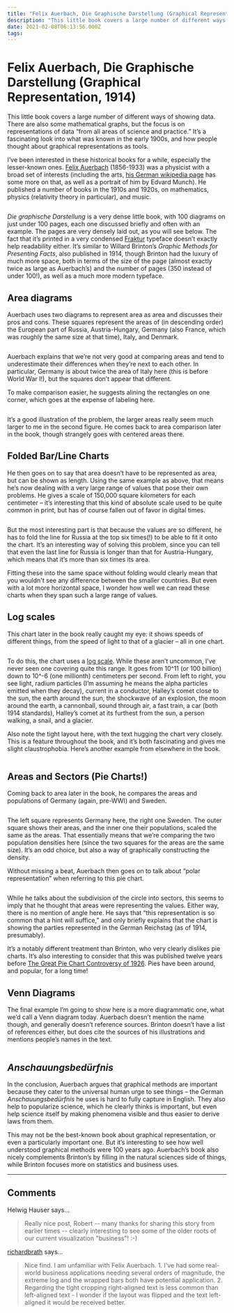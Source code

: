 ```yaml
---
title: "Felix Auerbach, Die Graphische Darstellung (Graphical Representation, 1914)"
description: "This little book covers a large number of different ways of showing data. There are also some mathematical graphs, but the focus is on representations of data “from all areas of science and practice.” It’s a fascinating look into what was known in the early 1900s, and how people thought about graphical representations as tools."
date: 2021-02-08T06:13:56.000Z
tags: 
---
```


# Felix Auerbach, Die Graphische Darstellung (Graphical Representation, 1914)

This little book covers a large number of different ways of showing data. There are also some mathematical graphs, but the focus is on representations of data “from all areas of science and practice.” It’s a fascinating look into what was known in the early 1900s, and how people thought about graphical representations as tools.

I’ve been interested in these historical books for a while, especially the lesser-known ones. <a href="https://en.wikipedia.org/wiki/Felix_Auerbach">Felix Auerbach</a> (1856-1933) was a physicist with a broad set of interests (including the arts, <a href="https://de.wikipedia.org/wiki/Felix_Auerbach">his German wikipedia page</a> has some more on that, as well as a portrait of him by Edvard Munch). He published a number of books in the 1910s and 1920s, on mathematics, physics (relativity theory in particular), and music.

<figure class="wp-block-image size-large"><img src="https://eagereyes.org/wp-content/uploads/2021/02/DSC_0013-1320x979.jpg" alt="" class="wp-image-95299"/></figure>

<em>Die graphische Darstellung</em> is a very dense little book, with 100 diagrams on just under 100 pages, each one discussed briefly and often with an example. The pages are very densely laid out, as you will see below. The fact that it’s printed in a very condensed <a href="https://en.wikipedia.org/wiki/Fraktur">Fraktur</a> typeface doesn’t exactly help readability either. It’s similar to Willard Brinton’s <em>Graphic Methods for Presenting Facts</em>, also published in 1914, though Brinton had the luxury of much more space, both in terms of the size of the page (almost exactly twice as large as Auerbach’s) and the number of pages (350 instead of under 100!), as well as a much more modern typeface.

## Area diagrams

Auerbach uses two diagrams to represent area as area and discusses their pros and cons. These squares represent the areas of (in descending order) the European part of Russia, Austria-Hungary, Germany (also France, which was roughly the same size at that time), Italy, and Denmark.

<figure class="wp-block-image size-large"><img src="https://eagereyes.org/wp-content/uploads/2021/02/DSC_0014-1320x810.jpg" alt="" class="wp-image-95301"/></figure>

Auerbach explains that we’re not very good at comparing areas and tend to underestimate their differences when they’re next to each other. In particular, Germany is about twice the area of Italy here (this is before World War I!), but the squares don’t appear that different.

To make comparison easier, he suggests alining the rectangles on one corner, which goes at the expense of labeling here.

<figure class="wp-block-image size-large"><img src="https://eagereyes.org/wp-content/uploads/2021/02/DSC_0015a-1320x1360.jpg" alt="" class="wp-image-95302"/></figure>

It’s a good illustration of the problem, the larger areas really seem much larger to me in the second figure. He comes back to area comparison later in the book, though strangely goes with centered areas there.

## Folded Bar/Line Charts

He then goes on to say that area doesn’t have to be represented as area, but can be shown as length. Using the same example as above, that means he’s now dealing with a very large range of values that pose their own problems. He gives a scale of 150,000 square kilometers for each centimeter – it’s interesting that this kind of absolute scale used to be quite common in print, but has of course fallen out of favor in digital times.

<figure class="wp-block-image size-large"><img src="https://eagereyes.org/wp-content/uploads/2021/02/DSC_0015b-1320x918.jpg" alt="" class="wp-image-95303"/></figure>

But the most interesting part is that because the values are so different, he has to fold the line for Russia at the top six times(!) to be able to fit it onto the chart. It’s an interesting way of solving this problem, since you can tell that even the last line for Russia is longer than that for Austria-Hungary, which means that it’s more than six times its area.

Fitting these into the same space without folding would clearly mean that you wouldn't see any difference between the smaller countries. But even with a lot more horizontal space, I wonder how well we can read these charts when they span such a large range of values.

## Log scales

This chart later in the book really caught my eye: it shows speeds of different things, from the speed of light to that of a glacier – all in one chart.

<figure class="wp-block-image size-large"><img src="https://eagereyes.org/wp-content/uploads/2021/02/DSC_0016-1320x1330.jpg" alt="" class="wp-image-95304"/></figure>

To do this, the chart uses a <a href="https://en.wikipedia.org/wiki/Logarithmic_scale">log scale</a>. While these aren’t uncommon, I’ve never seen one covering quite this range. It goes from 10^11 (or 100 billion) down to 10^-6 (one millionth) centimeters per second. From left to right, you see light, radium particles (I’m assuming he means the alpha particles emitted when they decay), current in a conductor, Halley’s comet close to the sun, the earth around the sun, the shockwave of an explosion, the moon around the earth, a cannonball, sound through air, a fast train, a car (both 1914 standards), Halley’s comet at its furthest from the sun, a person walking, a snail, and a glacier.

Also note the tight layout here, with the text hugging the chart very closely. This is a feature throughout the book, and it’s both fascinating and gives me slight claustrophobia. Here’s another example from elsewhere in the book.

<figure class="wp-block-image size-large"><img src="https://eagereyes.org/wp-content/uploads/2021/02/DSC_0017-1320x770.jpg" alt="" class="wp-image-95305"/></figure>

## Areas and Sectors (Pie Charts!)

Coming back to area later in the book, he compares the areas and populations of Germany (again, pre-WWI) and Sweden. 

<figure class="wp-block-image size-large"><img src="https://eagereyes.org/wp-content/uploads/2021/02/DSC_0018-1320x743.jpg" alt="" class="wp-image-95307"/></figure>

The left square represents Germany here, the right one Sweden. The outer square shows their areas, and the inner one their populations, scaled the same as the areas. That essentially means that we’re comparing the two population densities here (since the two squares for the areas are the same size). It’s an odd choice, but also a way of graphically constructing the density. 

Without missing a beat, Auerbach then goes on to talk about “polar representation” when referring to this pie chart.

<figure class="wp-block-image size-large"><img src="https://eagereyes.org/wp-content/uploads/2021/02/DSC_0019-1320x1210.jpg" alt="" class="wp-image-95308"/></figure>

While he talks about the subdivision of the circle into sectors, this seems to imply that he thought that areas were representing the values. Either way, there is no mention of angle here. He says that “this representation is so common that a hint will suffice,” and only briefly explains that the chart is showing the parties represented in the German Reichstag (as of 1914, presumably).

It’s a notably different treatment than Brinton, who very clearly dislikes pie charts. It’s also interesting to consider that this was published twelve years before <a href="https://eagereyes.org/blog/2015/ye-olde-pie-chart-debate">The Great Pie Chart Controversy of 1926</a>. Pies have been around, and popular, for a long time!

## Venn Diagrams

The final example I’m going to show here is a more diagrammatic one, what we’d call a Venn diagram today. Auerbach doesn’t mention the name though, and generally doesn’t reference sources. Brinton doesn’t have a list of references either, but does cite the sources of his illustrations and mentions people’s names in the text.

<figure class="wp-block-image size-large"><img src="https://eagereyes.org/wp-content/uploads/2021/02/DSC_0020-1320x397.jpg" alt="" class="wp-image-95309"/></figure>

## <em>Anschauungsbedürfnis</em>

In the conclusion, Auerbach argues that graphical methods are important because they cater to the universal human urge to see things – the German <em>Anschauungsbedürfnis</em> he uses is hard to fully capture in English. They also help to popularize science, which he clearly thinks is important, but even help science itself by making phenomena visible and thus easier to derive laws from them.

This may not be the best-known book about graphical representation, or even a particularly important one. But it’s interesting to see how well understood graphical methods were 100 years ago. Auerbach’s book also nicely complements Brinton’s by filling in the natural sciences side of things, while Brinton focuses more on statistics and business uses.


---
## Comments

Helwig Hauser says…
>	Really nice post, Robert -- many thanks for sharing this story from earlier times -- clearly interesting to see some of the older roots of our current visualization "business"! :-)

<a href="http://richardbrath.wordpress.com" rel="nofollow noopener" target="_blank">richardbrath</a> says…
>	Nice find. I am unfamiliar with Felix Auerbach. 1. I've had some real-world business applications needing several orders of magnitude, the extreme log and the wrapped bars both have potential application. 2. Regarding the tight cropping right-aligned text is less common than left-aligned text - I wonder if the layout was flipped and the text left-aligned it would be received better.


